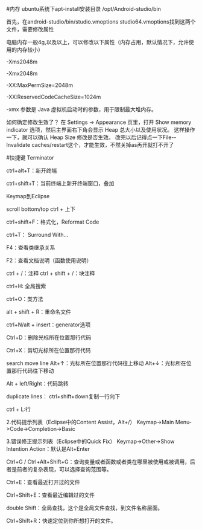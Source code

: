 #内存
ubuntu系统下apt-install安装目录  /opt/Android-studio/bin

首先，在android-studio/bin/studio.vmoptions studio64.vmoptions找到这两个文件，需要修改属性

电脑内存一般4g,以及以上，可以修改以下属性（内存占用，默认情况下，允许使用的内存较小）

-Xms2048m

-Xmx2048m

-XX:MaxPermSize=2048m

-XX:ReservedCodeCacheSize=1024m


-xmx 参数是 Java 虚拟机启动时的参数，用于限制最大堆内存。

如何确定修改生效了？
在 Settings -> Appearance 页里，打开 Show memory indicator 选项，然后主界面右下角会显示 Heap 总大小以及使用状况。
这样操作一下，就可以确认 Heap Size 修改是否生效。
改完以后记得点一下File--Invalidate caches/restart这个，才能生效，不然关掉as再开就打不开了

#快捷键
Terminator

ctrl+alt+T：新开终端

ctrl+shift+T：当前终端上新开终端窗口，叠加


Keymap到Eclipse


scroll bottom/top  ctrl + 上下


ctrl+shift+F：格式化，Reformat Code

ctrl+T： Surround With...

F4：查看类继承关系

F2：查看文档说明（函数使用说明）

ctrl + /：注释
ctrl + shift + /：块注释

ctrl+H:  全局搜索

ctrl+O：类方法

alt + shift + R：重命名文件

ctrl+N/alt + insert：generator选项

Ctrl+D：删除光标所在位置那行代码

Ctrl+X：剪切光标所在位置那行代码


search move line
Alt+↑：光标所在位置那行代码往上移动
Alt+↓：光标所在位置那行代码往下移动


Alt + left/Right：代码跳转


duplicate lines：
ctrl+shift+down复制一行向下

ctrl + L:行



2.代码提示列表（Eclipse中的Content Assist，Alt+/）
Keymap->Main Menu->Code->Completion->Basic

3.错误修正提示列表（Eclipse中的Quick Fix）
Keymap->Other->Show Intention Action：默认是Alt+Enter


Ctrl+G / Ctrl+Alt+Shift+G：查询变量或者函数或者类在哪里被使用或被调用，后者是前者的复杂表现，可以选择查询范围等。



Ctrl+E：查看最近打开过的文件

Ctrl+Shift+E：查看最近编辑过的文件

double Shift：全局查找，这个是全局文件查找，到文件名称层面。

Ctrl+Shift+R：快速定位到你所想打开的文件。
